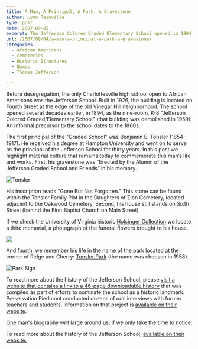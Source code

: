 ```yaml
---
title: A Man, A Principal, A Park, A Gravestone
author: Lynn Rainville
type: post
date: 2007-09-05
excerpt: The Jefferson Colored Graded Elementary School opened in 1894. The first Principal was Benjamin E. Tonsler. How many memorials to his life and works can you name ?
url: /2007/09/04/a-man-a-principal-a-park-a-gravestone/
categories:
  - African Americans
  - cemeteries
  - Historic Structures
  - Names
  - Thomas Jefferson

---
```


Before desegregation, the only Charlottesville high school open to African
Americans was the Jefferson School. Built in 1926, the building is located on
Fourth Street at the edge of the old Vinegar Hill neighborhood. The school
opened several decades earlier, in 1894, as the nine-room, K-8 "Jefferson
Colored Graded/Elementary School" (that building was demolished in 1959). An
informal precursor to the school dates to the 1860s.

The first principal of the "Graded School" was Benjamin E. Tonsler (1854-1917).
He received his degree at Hampton University and went on to serve as the
principal of the Jefferson School for thirty years. In this post we highlight
material culture that remains today to commemorate this man’s life and works.
First, his gravestone was “Erected by the Alumni of the Jefferson Graded School
and Friends” in his memory. 

![Tonsler](/media/2007/09/tonsler_gs.jpg)

His inscription reads "Gone But Not Forgotten." This stone can be found within
the Tonsler Family Plot in the Daughters of Zion Cemetery, located adjacent to
the Oakwood Cemetery. Second, his house still stands on Sixth Street (behind the
First Baptist Church on Main Street).

If we check the University of Virginia historic [Holsinger Collection](http://www.lib.virginia.edu/small/collections/holsinger/) 
we locate a
third memorial, a photograph of the funeral flowers brought to his house. 

![](/media/2007/09/tonsler_flowers.jpg)

And
fourth, we remember his life in the name of the park located at the corner of
Ridge and Cherry: [Tonsler
Park](http://www.charlottesville.org/Index.aspx?page=406) (the name was choosen in 1958). 

![Park Sign](/media/2007/09/tonsler_park.jpg)

To read more about the history of the Jefferson School, please [visit a website
that contains a link to a 46-page downloadable
history](http://www.charlottesville.org/Index.aspx?page=1608) that was compiled
as part of efforts to nominate the school as a historic landmark. Preservation
Piedmont conducted dozens of oral interviews with former teachers and students.
Information on that project is [available on their
website](http://avenue.org/pp/jeff-school-oral-hx.html).


One man's biography writ large around us, if we only take the time to notice.

To read more about the history of the Jefferson School, [available on their website.](http://www.charlottesville.org/Index.aspx?page=1608)
